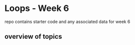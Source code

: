 # Loops - Week 6
repo contains starter code and any associated data for week 6
## overview of topics
